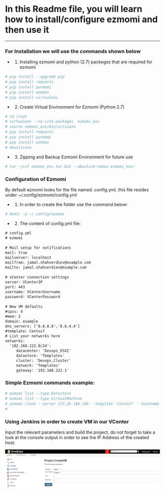 # In this Readme file, you will learn how to install/configure ezmomi and then use it
---
### For Installation we will use the commands shown below

- 1. Installing ezmomi and python (2.7) packeges that are required for ezmomi

````bash
# pip install --upgrade pip
# pip install requests
# pip install pyvmomi
# pip install ezmomi
# pip install virtualenv
````

- 2. Create Virtual Environment for Ezmomi (Python 2.7)
````bash
# cd /root
# virtualenv --no-site-packages  ezmomi_env
# source ezmomi_env/bin/activate
# pip install requests
# pip install pyvmomi
# pip install ezmomi
# deactivate
````

 - 3. Zipping and Backup Ezmomi Environment for future use

````bash
# tar -jcvf ezmomi_env.tar.bz2 --absolute-names ezmomi_env/ 
````

### Configuration of Ezmomi

By default ezmomi looks for the file named .config.yml, this file resides under ~/.config/ezmomi/config.yml

- 1. In order to create the folder use the command below:

````bash
# mkdir -p ~/.config/ezmomi
````

 - 2. The content of config.yml file:
````
# config.yml
# ezmomi

# Mail setup for notifications
mail: true
mailserver: localhost
mailfrom: jamal.shahverdiev@example.com
mailto: jamal.shahverdiev@example.com

# vCenter connection settings
server: VCenterIP
port: 443
username: VCenterUsername
password: VCenterPassword

# New VM defaults
#cpus: 4
#mem: 2
domain: example
dns_servers: ['8.8.8.8','8.8.4.4']
#template: Centos7
# List your networks here
networks:
  '192.168.222.0/24':
     datacenter: 'Devops_ESXI'
     datastore: 'Templates'
     cluster: 'Devops_Cluster'
     network: 'Templates'
     gateway: '192.168.222.1'

````
### Simple Ezmomi commands example: 
```bash
# ezmomi list --type Datastore
# ezmomi list --type VirtualMachine
# ezmomi clone --server 172.16.166.166 --template 'Centos7' --hostname 'Test_VM' --ips 192.168.222.50 --destination-folder "/Devops_ESXI/vm"  --cpus 2 --mem 4
#
```

### Using Jenkins in order to create VM in our VCenter

Input the relevant parameters and build the project, do not forget to take a look at the console output in order to see the IP Address of the created host:


![alt text](images/ezmomi.png)

